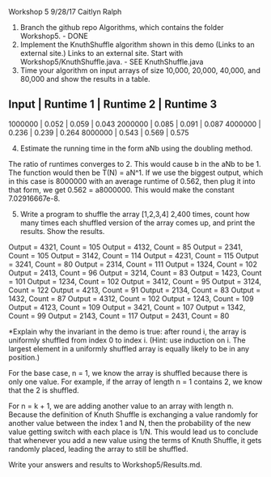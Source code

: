 Workshop 5
9/28/17
Caitlyn Ralph

1. Branch the github repo Algorithms, which contains the folder Workshop5. - DONE
2. Implement the KnuthShuffle algorithm shown in this demo (Links to an external site.) Links to an external site. Start with Workshop5/KnuthShuffle.java. - SEE KnuthShuffle.java
3. Time your algorithm on input arrays of size 10,000, 20,000, 40,000, and 80,000 and show the results in a table.

Input   | Runtime 1 | Runtime 2 | Runtime 3
-------------------------------------------
1000000 |   0.052   |  0.059    |  0.043
2000000 |   0.085   |  0.091    |  0.087
4000000 |   0.236   |  0.239    |  0.264
8000000 |   0.543   |  0.569    |  0.575

4. Estimate the running time in the form aNb using the doubling method.

The ratio of runtimes converges to 2. This would cause b in the aNb to be 1. The function would then be
T(N) = aN^1. If we use the biggest output, which in this case is 8000000 with an average runtime of 0.562, then plug it into that form, we get 0.562 = a8000000. This would make the constant 7.02916667e-8.

5. Write a program to shuffle the array [1,2,3,4] 2,400 times, count how many times each shuffled version of the array comes up, and print the results. Show the results.

Output = 4321, Count = 105
Output = 4132, Count = 85
Output = 2341, Count = 105
Output = 3142, Count = 114
Output = 4231, Count = 115
Output = 3241, Count = 80
Output = 2314, Count = 111
Output = 1324, Count = 102
Output = 2413, Count = 96
Output = 3214, Count = 83
Output = 1423, Count = 101
Output = 1234, Count = 102
Output = 3412, Count = 95
Output = 3124, Count = 122
Output = 4213, Count = 91
Output = 2134, Count = 83
Output = 1432, Count = 87
Output = 4312, Count = 102
Output = 1243, Count = 109
Output = 4123, Count = 109
Output = 3421, Count = 107
Output = 1342, Count = 99
Output = 2143, Count = 117
Output = 2431, Count = 80

*Explain why the invariant in the demo is true: after round i, the array is uniformly shuffled from index 0 to index i. (Hint: use induction on i. The largest element in a uniformly shuffled array is equally likely to be in any position.)

For the base case, n = 1, we know the array is shuffled because there is only one value. For example, if the array of length n = 1 contains 2, we know that the 2 is shuffled.

For n = k + 1, we are adding another value to an array with length n. Because the definition of Knuth Shuffle is exchanging a value randomly for another value between the index 1 and N, then the probability of the new value getting switch with each place is 1/N. This would lead us to conclude that whenever you add a new value using the terms of Knuth Shuffle, it gets randomly placed, leading the array to still be shuffled.

Write your answers and results to Workshop5/Results.md.
